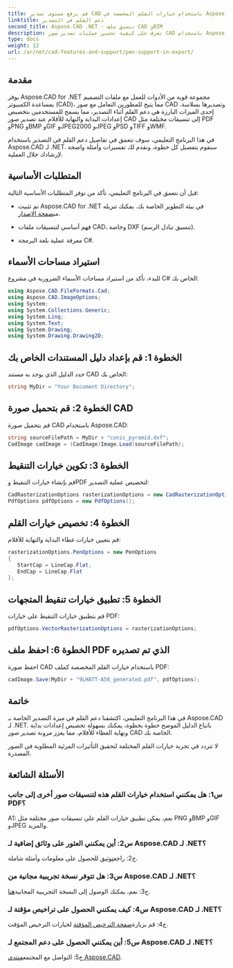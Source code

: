 ```yaml
---
title: قم برفع مستوى تصدير CAD باستخدام خيارات القلم المخصصة في Aspose.CAD لـ .NET
linktitle: دعم القلم في التصدير
second_title: Aspose.CAD .NET - تنسيق ملف CAD وBIM
description: تعرف على كيفية تحسين عمليات تصدير صور CAD باستخدام Aspose.CAD لـ .NET. قم بتخصيص خيارات القلم للحصول على صور مذهلة بصيغة PDF وPNG وBMP والمزيد.
type: docs
weight: 12
url: /ar/net/cad-features-and-support/pen-support-in-export/
---
```

## مقدمة

يوفر Aspose.CAD for .NET مجموعة قوية من الأدوات للعمل مع ملفات التصميم بمساعدة الكمبيوتر (CAD)، مما يتيح للمطورين التعامل مع صور CAD وتصديرها بسلاسة. إحدى الميزات البارزة هي دعم القلم أثناء التصدير، مما يسمح للمستخدمين بتخصيص إعدادات البداية والنهاية للأقلام عند تصدير صور CAD إلى تنسيقات مختلفة مثل PDF وPNG وBMP وGIF وJPEG2000 وJPEG وPSD وTIFF وWMF.

في هذا البرنامج التعليمي، سوف نتعمق في تفاصيل دعم القلم في التصدير باستخدام Aspose.CAD لـ .NET. سنقوم بتفصيل كل خطوة، ونقدم لك تفسيرات وأمثلة واضحة لإرشادك خلال العملية.

## المتطلبات الأساسية

قبل أن نتعمق في البرنامج التعليمي، تأكد من توفر المتطلبات الأساسية التالية:

- تم تثبيت Aspose.CAD for .NET في بيئة التطوير الخاصة بك. يمكنك تنزيله من[صفحة الإصدار](https://releases.aspose.com/cad/net/).

- فهم أساسي لتنسيقات ملفات CAD، وخاصة DXF (تنسيق تبادل الرسم).

- معرفة عملية بلغة البرمجة C#.

## استيراد مساحات الأسماء

للبدء، تأكد من استيراد مساحات الأسماء الضرورية في مشروع C# الخاص بك:

```csharp
using Aspose.CAD.FileFormats.Cad;
using Aspose.CAD.ImageOptions;
using System;
using System.Collections.Generic;
using System.Linq;
using System.Text;
using System.Drawing;
using System.Drawing.Drawing2D;
```

## الخطوة 1: قم بإعداد دليل المستندات الخاص بك

حدد الدليل الذي يوجد به مستند CAD الخاص بك:

```csharp
string MyDir = "Your Document Directory";
```

## الخطوة 2: قم بتحميل صورة CAD

قم بتحميل صورة CAD باستخدام Aspose.CAD:

```csharp
string sourceFilePath = MyDir + "conic_pyramid.dxf";
CadImage cadImage = (CadImage)Image.Load(sourceFilePath);
```

## الخطوة 3: تكوين خيارات التنقيط

قم بإنشاء خيارات التنقيط وPDF لتخصيص عملية التصدير:

```csharp
CadRasterizationOptions rasterizationOptions = new CadRasterizationOptions();
PdfOptions pdfOptions = new PdfOptions();
```

## الخطوة 4: تخصيص خيارات القلم

قم بتعيين خيارات غطاء البداية والنهاية للأقلام:

```csharp
rasterizationOptions.PenOptions = new PenOptions
{
   StartCap = LineCap.Flat,
   EndCap = LineCap.Flat
};
```

## الخطوة 5: تطبيق خيارات تنقيط المتجهات

قم بتطبيق خيارات التنقيط على خيارات PDF:

```csharp
pdfOptions.VectorRasterizationOptions = rasterizationOptions;
```

## الخطوة 6: احفظ ملف PDF الذي تم تصديره

احفظ صورة CAD باستخدام خيارات القلم المخصصة كملف PDF:

```csharp
cadImage.Save(MyDir + "9LHATT-A56_generated.pdf", pdfOptions);
```

## خاتمة

في هذا البرنامج التعليمي، اكتشفنا دعم القلم في ميزة التصدير الخاصة بـ Aspose.CAD لـ .NET. باتباع الدليل الموضح خطوة بخطوة، يمكنك بسهولة تخصيص إعدادات بداية ونهاية الغطاء للأقلام، مما يعزز مرونة تصدير صور CAD الخاصة بك.

لا تتردد في تجربة خيارات القلم المختلفة لتحقيق التأثيرات المرئية المطلوبة في الصور المصدرة.

## الأسئلة الشائعة

### س1: هل يمكنني استخدام خيارات القلم هذه لتنسيقات صور أخرى إلى جانب PDF؟

A1: نعم، يمكن تطبيق خيارات القلم على تنسيقات صور مختلفة مثل PNG وBMP وGIF وJPEG والمزيد.

### س2: أين يمكنني العثور على وثائق إضافية لـ Aspose.CAD لـ .NET؟

 ج2: راجع[توثيق](https://reference.aspose.com/cad/net/) للحصول على معلومات وأمثلة شاملة.

### س3: هل تتوفر نسخة تجريبية مجانية من Aspose.CAD لـ .NET؟

 ج3: نعم، يمكنك الوصول إلى النسخة التجريبية المجانية[هنا](https://releases.aspose.com/).

### س4: كيف يمكنني الحصول على تراخيص مؤقتة لـ Aspose.CAD لـ .NET؟

 ج4: قم بزيارة[صفحة الترخيص المؤقتة](https://purchase.aspose.com/temporary-license/) لخيارات الترخيص المؤقت.

### س5: أين يمكنني الحصول على دعم المجتمع لـ Aspose.CAD لـ .NET؟

 ج5: التواصل مع المجتمع[منتدى Aspose.CAD](https://forum.aspose.com/c/cad/19).